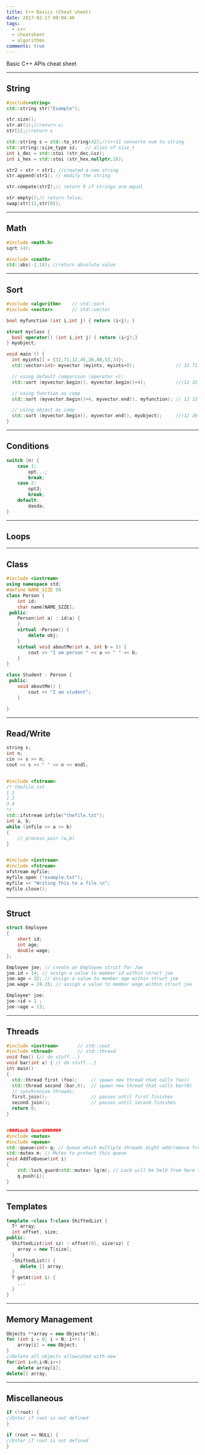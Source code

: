 ```yaml
---
title: C++ Basics (Cheat sheet)
date: 2017-02-17 08:04:46
tags: 
  - c++
  - cheatsheet
  - algorithms
comments: true
---
```

Basic C++ APIs cheat sheet
<!-- more -->
-------------------------------------------------------
## String
```cpp
#include<string>
std::string str("Example");

str.size();
str.at(1);//return x;
str[1];//return x

std::string s = std::to_string(42);//c++11 converte num to string
std::string::size_type sz;   // alias of size_t
int i_dec = std::stoi (str_dec,&sz);
int i_hex = std::stoi (str_hex,nullptr,16);

str2 = str + str1; //created a new string
str.append(str1); // modify the string

str.compate(str2);// return 0 if strings are equal

str.empty();// return false;
swap(str[1],str[0]);
```
-------------------------------------------------------
## Math
```cpp
#include <math.h>
sqrt (4);

#include <cmath>  
std::abs(-1.14); //return absolute value
```
-------------------------------------------------------
## Sort
```cpp
#include <algorithm>    // std::sort
#include <vector>       // std::vector

bool myfunction (int i,int j) { return (i<j); }

struct myclass {
  bool operator() (int i,int j) { return (i<j);}
} myobject;

void main () {
  int myints[] = {32,71,12,45,26,80,53,33};
  std::vector<int> myvector (myints, myints+8);               // 32 71 12 45 26 80 53 33

  // using default comparison (operator <):
  std::sort (myvector.begin(), myvector.begin()+4);           //(12 32 45 71)26 80 53 33

  // using function as comp
  std::sort (myvector.begin()+4, myvector.end(), myfunction); // 12 32 45 71(26 33 53 80)

  // using object as comp
  std::sort (myvector.begin(), myvector.end(), myobject);     //(12 26 32 33 45 53 71 80)
}
```
-------------------------------------------------------
## Conditions
```cpp
switch (n) {
    case 1: 
        opt...;
        break;
    case 2:
        opt3;
        break;
    default: 
        dasda;
}
```
-------------------------------------------------------
## Loops
-------------------------------------------------------
## Class
```cpp
#include <iostream>
using namespace std;
#define NAME_SIZE 50
class Person {
    int id;
    char name[NAME_SIZE];
 public:
    Person(int a) : id(a) {
    }
    virtual ~Person() {
        delete obj;
    }
    virtual void aboutMe(int a, int b = 5) {
        cout << "I am person " << a << " " << b;
    }
}

class Student : Person {
 public:
    void aboutMe() {
        cout << "I am student";
    }

}
```
-------------------------------------------------------
## Read/Write
```cpp
string s;
int n;
cin >> s >> n;
cout << s << " " << n << endl;


#include <fstream>
/* thefile.txt
1 2 
1 2
3 4
*/
std::ifstream infile("thefile.txt");  
int a, b;
while (infile >> a >> b)
{
    // process pair (a,b)
}


#include <iostream>
#include <fstream>
ofstream myfile;
myfile.open ("example.txt");
myfile << "Writing this to a file.\n";
myfile.close();


```
-------------------------------------------------------
## Struct
```cpp
struct Employee
{
    short id;
    int age;
    double wage;
};

Employee joe; // create an Employee struct for Joe
joe.id = 14; // assign a value to member id within struct joe
joe.age = 32; // assign a value to member age within struct joe
joe.wage = 24.15; // assign a value to member wage within struct joe

Employee* joe; 
joe->id = 1 ;
joe->age = 13;

```
-------------------------------------------------------
## Threads
```cpp
#include <iostream>       // std::cout
#include <thread>         // std::thread
void foo() {// do stuff...}
void bar(int x) { // do stuff...}
int main() 
{
  std::thread first (foo);     // spawn new thread that calls foo()
  std::thread second (bar,0);  // spawn new thread that calls bar(0)
  // synchronize threads:
  first.join();                // pauses until first finishes
  second.join();               // pauses until second finishes
  return 0;
}


####Lock Guard######
#include <mutex>
#include <queue> 
std::queue<int> q; // Queue which multiple threads might add/remove from
std::mutex m; // Mutex to protect this queue
void AddToQueue(int i)
{
    std::lock_guard<std::mutex> lg(m); // Lock will be held from here to end of function
    q.push(i);
}
```
-------------------------------------------------------
## Templates
```cpp
template <class T>class ShiftedList {
  T* array;
  int offset, size;
public:
  ShiftedList(int sz) : offset(0), size(sz) {
    array = new T[size];
  }
  ~ShiftedList() {
     delete [] array;
  }
  T getAt(int i) {
    ...
  }
}
```
-------------------------------------------------------
## Memory Management
```cpp
Objects **array = new Objects*[N];
for (int i = 0; i < N; i++) { 
    array[i] = new Object;
}
//Delete all objects allowcated with new
for(int i=0;i<N;i++)
    delete array[i];
delete[] array;
```
-------------------------------------------------------
## Miscellaneous
```cpp
if (!root) {
//Enter if root is not defined
}

if (root == NULL) {
//Enter if root is not defined
}

```
